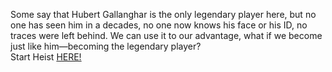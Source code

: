 Some say that Hubert Gallanghar is the only legendary player here, but no one has seen him in a decades, no one now knows his face or his ID, no traces were left behind. We can use it to our advantage, what if we become just like him—becoming the legendary player?  
&nbsp;  
Start Heist [HERE!](http://127.0.0.1:40010)